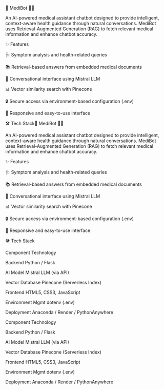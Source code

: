 🧠 MediBot 🤖💊

An AI-powered medical assistant chatbot designed to provide intelligent, context-aware health guidance through natural conversations. MediBot uses Retrieval-Augmented Generation (RAG) to fetch relevant medical information and enhance chatbot accuracy.

✨ Features

🩺 Symptom analysis and health-related queries

📚 Retrieval-based answers from embedded medical documents

💬 Conversational interface using Mistral LLM

📊 Vector similarity search with Pinecone

🔒 Secure access via environment-based configuration (.env)

📱 Responsive and easy-to-use interface


🛠️ Tech Stack🧠 MediBot 🤖💊

An AI-powered medical assistant chatbot designed to provide intelligent, context-aware health guidance through natural conversations. MediBot uses Retrieval-Augmented Generation (RAG) to fetch relevant medical information and enhance chatbot accuracy.

✨ Features

🩺 Symptom analysis and health-related queries

📚 Retrieval-based answers from embedded medical documents

💬 Conversational interface using Mistral LLM

📊 Vector similarity search with Pinecone

🔒 Secure access via environment-based configuration (.env)

📱 Responsive and easy-to-use interface


🛠️ Tech Stack

Component	Technology

Backend	Python / Flask

AI Model	Mistral LLM (via API)

Vector Database	Pinecone (Serverless Index)

Frontend	HTML5, CSS3, JavaScript

Environment Mgmt	dotenv (.env)

Deployment	Anaconda / Render / PythonAnywhere


Component	Technology

Backend	Python / Flask

AI Model	Mistral LLM (via API)

Vector Database	Pinecone (Serverless Index)

Frontend	HTML5, CSS3, JavaScript

Environment Mgmt	dotenv (.env)

Deployment	Anaconda / Render / PythonAnywhere
